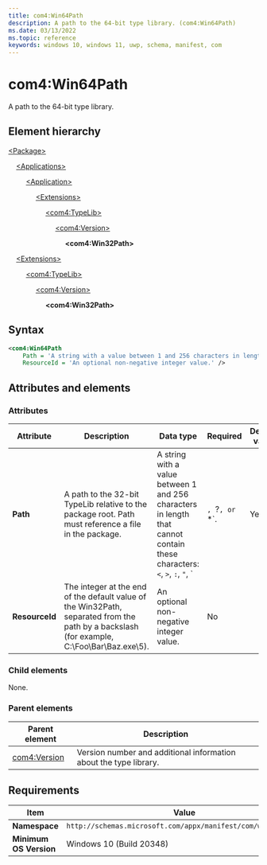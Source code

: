 ```yaml
---
title: com4:Win64Path
description: A path to the 64-bit type library. (com4:Win64Path)
ms.date: 03/13/2022
ms.topic: reference
keywords: windows 10, windows 11, uwp, schema, manifest, com
---
```


# com4:Win64Path

A path to the 64-bit type library.

## Element hierarchy

[\<Package\>](element-package.md)

&nbsp;&nbsp;&nbsp;&nbsp;[\<Applications\>](element-applications.md)

&nbsp;&nbsp;&nbsp;&nbsp; &nbsp;&nbsp;&nbsp;&nbsp;[\<Application\>](element-application.md)

&nbsp;&nbsp;&nbsp;&nbsp; &nbsp;&nbsp;&nbsp;&nbsp; &nbsp;&nbsp;&nbsp;&nbsp;[\<Extensions\>](element-1-extensions.md)

&nbsp;&nbsp;&nbsp;&nbsp; &nbsp;&nbsp;&nbsp;&nbsp; &nbsp;&nbsp;&nbsp;&nbsp; &nbsp;&nbsp;&nbsp;&nbsp;[\<com4:TypeLib\>](element-com4-typelib.md)

&nbsp;&nbsp;&nbsp;&nbsp; &nbsp;&nbsp;&nbsp;&nbsp; &nbsp;&nbsp;&nbsp;&nbsp; &nbsp;&nbsp;&nbsp;&nbsp; &nbsp;&nbsp;&nbsp;&nbsp;[\<com4:Version\>](element-com4-version.md)

&nbsp;&nbsp;&nbsp;&nbsp; &nbsp;&nbsp;&nbsp;&nbsp; &nbsp;&nbsp;&nbsp;&nbsp; &nbsp;&nbsp;&nbsp;&nbsp; &nbsp;&nbsp;&nbsp;&nbsp; &nbsp;&nbsp;&nbsp;&nbsp;**\<com4:Win32Path\>**

&nbsp;&nbsp;&nbsp;&nbsp;[\<Extensions\>](element-1-extensions.md)

&nbsp;&nbsp;&nbsp;&nbsp; &nbsp;&nbsp;&nbsp;&nbsp;[\<com4:TypeLib\>](element-com4-typelib.md)

&nbsp;&nbsp;&nbsp;&nbsp; &nbsp;&nbsp;&nbsp;&nbsp; &nbsp;&nbsp;&nbsp;&nbsp;[\<com4:Version\>](element-com4-version.md)

&nbsp;&nbsp;&nbsp;&nbsp; &nbsp;&nbsp;&nbsp;&nbsp; &nbsp;&nbsp;&nbsp;&nbsp; &nbsp;&nbsp;&nbsp;&nbsp;**\<com4:Win32Path\>**

## Syntax

```xml
<com4:Win64Path
    Path = 'A string with a value between 1 and 256 characters in length that cannot contain these characters: <, >, :, ", |, ?, or *.'
    ResourceId = 'An optional non-negative integer value.' />
```

## Attributes and elements

### Attributes

| Attribute | Description | Data type | Required | Default value |
|-|-|-|-|-|
| **Path** | A path to the 32-bit TypeLib relative to the package root. Path must reference a file in the package. | A string with a value between 1 and 256 characters in length that cannot contain these characters: `<`, `>`, `:`, `"`, `|`, `?`, or `*`. | Yes |  |
| **ResourceId** | The integer at the end of the default value of the Win32Path, separated from the path by a backslash (for example, C:\Foo\Bar\Baz.exe\5). | An optional non-negative integer value. | No |  |

### Child elements

None.

### Parent elements

| Parent element | Description |
|-|-|
| [com4:Version](element-com4-version.md) | Version number and additional information about the type library. |

## Requirements

| Item | Value |
|--|--|
| **Namespace** | `http://schemas.microsoft.com/appx/manifest/com/windows10/4` |
| **Minimum OS Version** | Windows 10 (Build 20348) |
